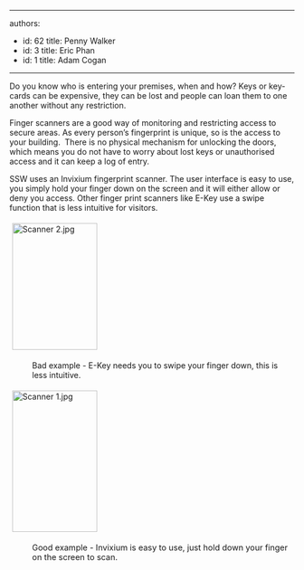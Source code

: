 

---
authors:
  - id: 62
    title: Penny Walker
  - id: 3
    title: Eric Phan
  - id: 1
    title: Adam Cogan
---




<span class='intro'> <p class="ssw15-rteElement-P">Do you know who is entering your premises, when and how? Keys or key-cards can be expensive, they can be lost and people can loan them to one another without any restriction.<br></p> </span>

<p class="ssw15-rteElement-P">​Finger scanners are a good way of monitoring and restricting access to secure areas. As every person’s fingerprint is unique, so is the access to your building.&#160; There is no physical mechanism for unlocking the doors, which means you do not have to worry about&#160;lost keys or unauthorised access and it can keep a log of entry.<br></p><p class="ssw15-rteElement-P">SSW uses an Invixium fingerprint scanner. The user interface is easy to use, you simply hold your finger down on the screen and it will either allow or deny you access. Other finger print scanners like E-Key use a swipe function that is less intuitive&#160;for visitors.&#160;</p><dl class="ssw15-rteElement-ImageArea">​<img src="/SiteAssets/do-you-use-a-finger-scanner-to-monitor-access-to-secure-areas/Scanner%202.jpg" alt="Scanner 2.jpg" style="margin&#58;5px;width&#58;150px;height&#58;224px;" /></dl><dd class="ssw15-rteElement-FigureBad">Bad example - E​-Key needs you to swipe your finger down, this is less intuitive.<br></dd><dl class="ssw15-rteElement-ImageArea"><img src="/SiteAssets/do-you-use-a-finger-scanner-to-monitor-access-to-secure-areas/Scanner%201.jpg" alt="Scanner 1.jpg" style="margin&#58;5px;width&#58;150px;height&#58;250px;" /></dl><dd class="ssw15-rteElement-FigureGood">G<span style="font-size&#58;0.9rem;">ood example - Invixium is easy​ to use, just hold down your finger on the screen to scan.</span></dd>


